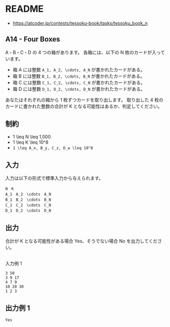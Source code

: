 # README
- <https://atcoder.jp/contests/tessoku-book/tasks/tessoku_book_n>
## A14 - Four Boxes
A・B・C・D の 4 つの箱があります。
各箱には、以下の N 枚のカードが入っています。

* 箱 A には整数 `A_1, A_2, \cdots, A_N` が書かれたカードがある。
* 箱 B には整数 `B_1, B_2, \cdots, B_N` が書かれたカードがある。
* 箱 C には整数 `C_1, C_2, \cdots, C_N` が書かれたカードがある。
* 箱 D には整数 `D_1, D_2, \cdots, D_N` が書かれたカードがある。

あなたはそれぞれの箱から 1 枚ずつカードを取り出します。
取り出した 4 枚のカードに書かれた整数の合計が K となる可能性はあるか、判定してください。
## 制約

* 1 \leq N \leq 1\,000
* 1 \leq K \leq 10^8
* `1 \leq A_x, B_y, C_z, D_w \leq 10^8`
## 入力
入力は以下の形式で標準入力から与えられます。

```
N　K
A_1　A_2　\cdots　A_N
B_1　B_2　\cdots　B_N
C_1　C_2　\cdots　C_N
D_1　D_2　\cdots　D_N
```
## 出力
合計が K となる可能性がある場合 Yes、そうでない場合 No を出力してください。
##
入力例 1
```
3 50
3 9 17
4 7 9
10 20 30
1 2 3
```
## 出力例 1
```
Yes
```
